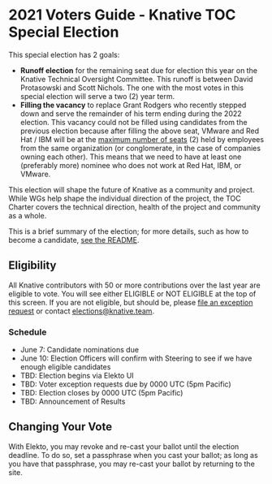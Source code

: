 # 2021 Voters Guide - Knative TOC Special Election

This special election has 2 goals:
- **Runoff election** for the remaining seat due for election this year on the 
  Knative Technical Oversight Committee. This runoff is between 
  David Protasowski and Scott Nichols. The one with the most votes in this special
  election will serve a two (2) year term.
- **Filling the vacancy** to replace Grant Rodgers who recently stepped down and serve the remainder
  of his term ending during the 2022 election. This vacancy could not be filled using 
  candidates from the previous election because after filling the above
  seat, VMware and Red Hat / IBM will be at the 
  [maximum number of seats](https://github.com/knative/community/blob/main/mechanics/TOC.md) (2) 
  held by employees from the same organization (or conglomerate, in the case of companies owning
  each other). This means that we need to have at least one (preferably more) nominee who does not 
  work at Red Hat, IBM, or VMware. 

This election will shape the future of Knative as a community and project.
While WGs help shape the individual direction of the project, the
TOC Charter covers the technical direction, health of the project
and community as a whole.

This is a brief summary of the election; for more details, such as how to become a candidate, [see the README](https://github.com/knative/community/blob/main/elections/2021-TOC2/README.md).

## Eligibility

All Knative contributors with 50 or more contributions over the last year are eligible to vote.  You will see either ELIGIBLE or NOT ELIGIBLE at the top of this screen.  If you are not eligible, but should be, please [file an exception request](https://test.elekto.io/app/elections/2021-TOC2/exception) or contact elections@knative.team.

### Schedule

- June 7: Candidate nominations due
- June 10: Election Officers will confirm with Steering to see if we have enough eligible candidates
- TBD: Election begins via Elekto UI
- TBD: Voter exception requests due by 0000 UTC (5pm Pacific)
- TBD: Election closes by 0000 UTC (5pm Pacific)
- TBD: Announcement of Results

## Changing Your Vote

With Elekto, you may revoke and re-cast your ballot until the election deadline.  To do so, set a passphrase when you cast your ballot; as long as you have that passphrase, you may re-cast your ballot by returning to the site.
